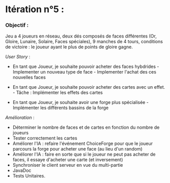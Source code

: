 ﻿<h1>Itération n°5 :</h1>

<h3>Objectif :</h3> 
Jeu a 4 joueurs en réseau, deux dés composés de faces différentes (Or, Gloire, Lunaire, Solaire, Faces spéciales), 9 manches de 4 tours, conditions de victoire : le joueur ayant le plus de points de gloire gagne.

<i>User Story</i> : 
- En tant que Joueur, je souhaite pouvoir acheter des faces hybdrides
      - Implementer un nouveau type de face
      - Implementer l'achat des ces nouvelles faces
      
- En tant que Joueur, je souhaite pouvoir acheter des cartes avec un effet.
      - Tâche : Implémenter les effets des cartes
  
- En tant que Joueur, je souhaite avoir une forge plus spécialisée
      - Implémenter les différents bassins de la forge

<i>Amélioration</i> : 
- Déterminer le nombre de faces et de cartes en fonction du nombre de joueurs
- Tester correctement les cartes
- Améliorer l'IA : refaire l'événement ChoiceForge pour que le joueur parcours la forge pour acheter une face (au lieu d'un random)
- Améliorer l'IA : faire en sorte que si le joueur ne peut pas acheter de faces, il essaye d'acheter une carte (et inversement)
- Synchroniser le client serveur en vue du multi-partie
- JavaDoc
- Tests Unitaires.
